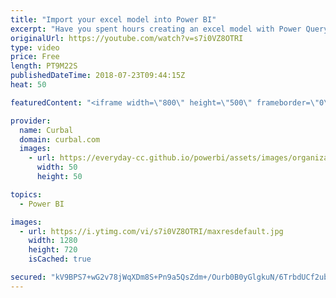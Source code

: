 ```yaml
---
title: "Import your excel model into Power BI"
excerpt: "Have you spent hours creating an excel model with Power Query and PowerPivot and you or your company has now decided to move to Power BI?  Well, don't worry, you can import your excel models in Power BI and most of it will be imported, included the visuals if you created them using Power View, Yey!"
originalUrl: https://youtube.com/watch?v=s7i0VZ8OTRI
type: video
price: Free
length: PT9M22S
publishedDateTime: 2018-07-23T09:44:15Z
heat: 50

featuredContent: "<iframe width=\"800\" height=\"500\" frameborder=\"0\" src=\"https://www.youtube.com/embed/s7i0VZ8OTRI\" allow=\"accelerometer; autoplay; encrypted-media; gyroscope; picture-in-picture\" allowfullscreen></iframe>"

provider:
  name: Curbal
  domain: curbal.com
  images:
    - url: https://everyday-cc.github.io/powerbi/assets/images/organizations/curbal.com-50x50.jpg
      width: 50
      height: 50

topics:
  - Power BI

images:
  - url: https://i.ytimg.com/vi/s7i0VZ8OTRI/maxresdefault.jpg
    width: 1280
    height: 720
    isCached: true

secured: "kV9BPS7+wG2v78jWqXDm8S+Pn9a5QsZdm+/Ourb0B0yGlgkuN/6TrbdUCf2ubPYwFW6U+ENZPS6miwiD07ICDAMcPdHMW7IzhZgeHKDjDeF9Yvnj3lXcO59oZB52cE8S3WyL6Efj+O+q6vRccncd+rIH6XMK2oW1oRvjaO/ihEuyww2x2CpZ4t5VFSyCFOyhFaforViRQdgKKMtU4IeBr44RxosPBSA56TH6DMnkYHZNwweg9mNW9Gtb085+WtOEbdzHtpKMZ3h7MZ30fUF3X+xLd2SLbbSF1ijW0uEDOOweR1048wPBT6fLtRzJUFyHUte2Nw7FXEnHSCM+gS/951uHuRR3EAAIOcN61m2RwTXtjGWw280uXcn8KOaS9dH+8JZepW6kmevaoLdpuP19CZwK725+/mtU7xM7jkDdNdA=;zXEDB3koL3hMYrazSkLJhg=="
---
```



